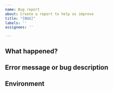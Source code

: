 ```yaml
---
name: Bug report
about: Create a report to help us improve
title: "[BUG]"
labels: ''
assignees: ''

---
```


## What happened?

## Error message or bug description

## Environment
